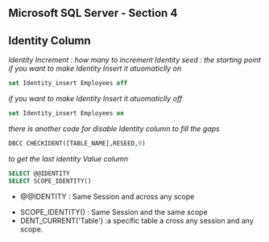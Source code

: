 ## Microsoft SQL Server - Section 4
## Identity Column 
 *Identity Increment : how many to increment 
Identity seed : the starting point*
*if you want to make Identity Insert it atuomaticlly on*
```sql
set Identity_insert Employees off

```
*if you want to make Identity Insert it atuomaticlly off*
```sql
set Identity_insert Employees on
```
*there is another code for disable Identity column to fill the gaps*
```sql
DBCC CHECKIDENT([TABLE_NAME],RESEED,0)
```
*to get the last identity Value column*
```sql
SELECT @@IDENTITY 
SELECT SCOPE_IDENTITY()
```
*  @@IDENTITY : Same Session and across any scope
- SCOPE_IDENTITY() : Same Session and the same scope 
- DENT_CURRENT('Table') :a specific table a cross any session and any scope.




